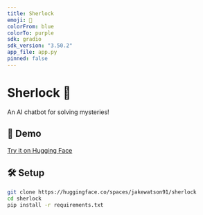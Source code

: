 ```yaml
---
title: Sherlock  
emoji: 🔎  
colorFrom: blue  
colorTo: purple  
sdk: gradio  
sdk_version: "3.50.2"  
app_file: app.py  
pinned: false  
---
```


# Sherlock 🔎  
An AI chatbot for solving mysteries!  

## 🚀 Demo  
[Try it on Hugging Face](https://huggingface.co/spaces/jakewatson91/sherlock)  

## 🛠 Setup  
```sh
git clone https://huggingface.co/spaces/jakewatson91/sherlock
cd sherlock
pip install -r requirements.txt